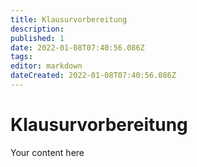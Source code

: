 ```yaml
---
title: Klausurvorbereitung
description: 
published: 1
date: 2022-01-08T07:40:56.086Z
tags: 
editor: markdown
dateCreated: 2022-01-08T07:40:56.086Z
---
```


# Klausurvorbereitung
Your content here